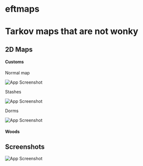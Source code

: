 # eftmaps


# Tarkov maps that are not wonky



## 2D Maps

#### Customs

Normal map 

![App Screenshot](https://via.placeholder.com/468x300?text=App+Screenshot+Here)

Stashes

![App Screenshot](https://via.placeholder.com/468x300?text=App+Screenshot+Here)

Dorms

![App Screenshot](https://via.placeholder.com/468x300?text=App+Screenshot+Here)

#### Woods


## Screenshots

![App Screenshot](https://via.placeholder.com/468x300?text=App+Screenshot+Here)


